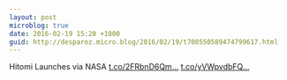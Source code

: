 ```yaml
---
layout: post
microblog: true
date: 2016-02-19 15:20 +1000
guid: http://desparoz.micro.blog/2016/02/19/t700550589474799617.html
---
```

Hitomi Launches via NASA [t.co/2FRbnD6Qm...](https://t.co/2FRbnD6Qmo) [t.co/yVWpvdbFQ...](https://t.co/yVWpvdbFQc)
